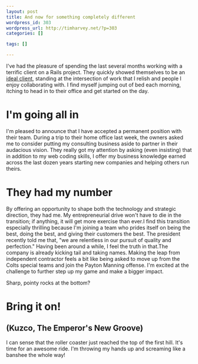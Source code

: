 ```yaml
--- 
layout: post
title: And now for something completely different
wordpress_id: 303
wordpress_url: http://timharvey.net/?p=303
categories: []

tags: []

---
```

I've had the pleasure of spending the last several months working with a terrific client on a Rails project. They quickly showed themselves to be an [ideal client](http://timharvey.net/2009/10/15/find-your-ideal-clients-then-take-amazing-care-of-them/), standing at the intersection of work that I relish and people I enjoy collaborating with. I find myself jumping out of bed each morning, itching to head in to their office and get started on the day. 

I'm going all in
===

I'm pleased to announce that I have accepted a permanent position with their team. During a trip to their home office last week, the owners asked me to consider putting my consulting business aside to partner in their audacious vision. They really got my attention by asking (even insisting) that in addition to my web coding skills, I offer my business knowledge earned across the last dozen years starting new companies and helping others run theirs. 

They had my number
===

By offering an opportunity to shape both the technology and strategic direction, they had me. My entrepreneurial drive won't have to die in the transition; if anything, it will get more exercise than ever.I find this transition especially thrilling because I'm joining a team who prides itself on being the best, doing the best, and giving their customers the best. The president recently told me that, "we are relentless in our pursuit of quality and perfection." Having been around a while, I feel the truth in that.The company is already kicking tail and taking names. Making the leap from independent contractor feels a bit like being asked to move up from the Colts special teams and join the Payton Manning offense. I'm excited at the challenge to further step up my game and make a bigger impact.

Sharp, pointy rocks at the bottom? 

Bring it on!
===

(Kuzco, The Emperor's New Groove)
---

I can sense that the roller coaster just reached the top of the first hill. It's time for an awesome ride. I'm throwing my hands up and screaming like a banshee the whole way!
